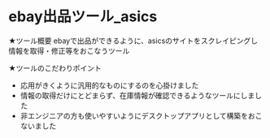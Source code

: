 # ebay出品ツール_asics

★ツール概要 
ebayで出品ができるように、asicsのサイトをスクレイピングし情報を取得・修正等をおこなうツール

★ツールのこだわりポイント
- 応用がきくように汎用的なものにするのを心掛けました
- 情報の取得だけにとどまらず、在庫情報が確認できるようなツールにしました
- 非エンジニアの方も使いやすいようにデスクトップアプリとして構築をおこないました

